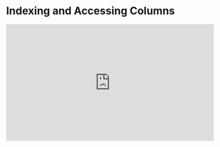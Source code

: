 # Indexing and Accessing Columns

<iframe width="560" height="315" src="https://www.youtube.com/embed/lTs3QH99xfw" title="YouTube video player" frameborder="0" allow="accelerometer; autoplay; clipboard-write; encrypted-media; gyroscope; picture-in-picture" allowfullscreen></iframe>